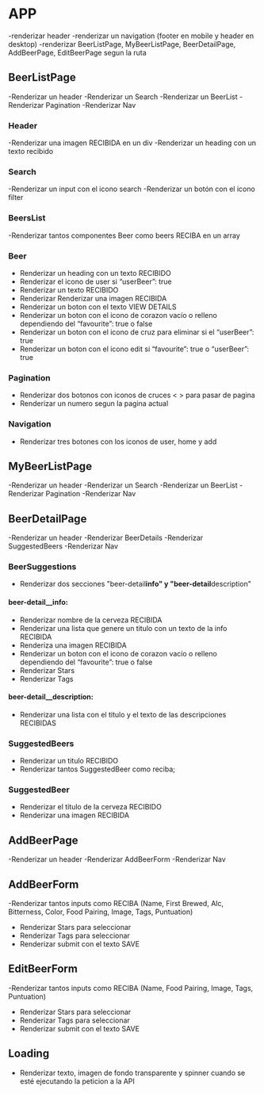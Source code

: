 # APP

-renderizar header
-renderizar un navigation (footer en mobile y header en desktop)
-renderizar BeerListPage, MyBeerListPage, BeerDetailPage, AddBeerPage, EditBeerPage segun la ruta

## BeerListPage

-Renderizar un header
-Renderizar un Search
-Renderizar un BeerList
-Renderizar Pagination
-Renderizar Nav

### Header

-Renderizar una imagen RECIBIDA en un div
-Renderizar un heading con un texto recibido

### Search

-Renderizar un input con el icono search <i class="fa-solid fa-magnifying-glass"></i>
-Renderizar un botón con el icono filter <i class="fa-solid fa-filter"></i>

### BeersList

-Renderizar tantos componentes Beer como beers RECIBA en un array

### Beer

- Renderizar un heading con un texto RECIBIDO
- Renderizar el icono de user si “userBeer”: true
- Renderizar un texto RECIBIDO
- Renderizar Renderizar una imagen RECIBIDA
- Renderizar un boton con el texto VIEW DETAILS
- Renderizar un boton con el icono de corazon vacío o relleno dependiendo del “favourite”: true o false
- Renderizar un boton con el icono de cruz para eliminar si el “userBeer”: true
- Renderizar un boton con el icono edit si “favourite”: true o “userBeer”: true

### Pagination

- Renderizar dos botonos con iconos de cruces < > para pasar de pagina
- Renderizar un numero segun la pagina actual

### Navigation

- Renderizar tres botones con los iconos de user, home y add

## MyBeerListPage

-Renderizar un header
-Renderizar un Search
-Renderizar un BeerList
-Renderizar Pagination
-Renderizar Nav

## BeerDetailPage

-Renderizar un header
-Renderizar BeerDetails
-Renderizar SuggestedBeers
-Renderizar Nav

### BeerSuggestions

- Renderizar dos secciones "beer-detail**info" y "beer-detail**description"

#### beer-detail\_\_info:

- Renderizar nombre de la cerveza RECIBIDA
- Renderizar una lista que genere un titulo con un texto de la info RECIBIDA
- Renderiza una imagen RECIBIDA
- Renderizar un boton con el icono de corazon vacío o relleno dependiendo del “favourite”: true o false
- Renderizar Stars
- Renderizar Tags

#### beer-detail\_\_description:

- Renderizar una lista con el titulo y el texto de las descripciones RECIBIDAS

### SuggestedBeers

- Renderizar un titulo RECIBIDO
- Renderizar tantos SuggestedBeer como reciba;

### SuggestedBeer

- Renderizar el titulo de la cerveza RECIBIDO
- Renderizar una imagen RECIBIDA

## AddBeerPage

-Renderizar un header
-Renderizar AddBeerForm
-Renderizar Nav

## AddBeerForm

-Renderizar tantos inputs como RECIBA (Name, First Brewed, Alc, Bitterness, Color, Food Pairing, Image, Tags, Puntuation)

- Renderizar Stars para seleccionar
- Renderizar Tags para seleccionar
- Renderizar submit con el texto SAVE

## EditBeerForm

-Renderizar tantos inputs como RECIBA (Name, Food Pairing, Image, Tags, Puntuation)

- Renderizar Stars para seleccionar
- Renderizar Tags para seleccionar
- Renderizar submit con el texto SAVE

## Loading

- Renderizar texto, imagen de fondo transparente y spinner cuando se esté ejecutando la peticion a la API
